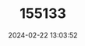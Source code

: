 ---
title: "155133"
category: "Bathycongrus vicinalis"
draft: false
date: 2024-02-22 13:03:52
languages:
  Spanish; Castilian: ["Congrio vecino"]
  Undetermined: ["Úhořovec sousedský"]
  English: ["Neighbor Conger"]
---